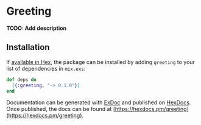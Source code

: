 # Greeting

**TODO: Add description**

## Installation

If [available in Hex](https://hex.pm/docs/publish), the package can be installed
by adding `greeting` to your list of dependencies in `mix.exs`:

```elixir
def deps do
  [{:greeting, "~> 0.1.0"}]
end
```

Documentation can be generated with [ExDoc](https://github.com/elixir-lang/ex_doc)
and published on [HexDocs](https://hexdocs.pm). Once published, the docs can
be found at [https://hexdocs.pm/greeting](https://hexdocs.pm/greeting).

